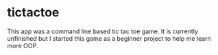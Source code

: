 # tictactoe

This app was a command line based tic tac toe game. It is currently unfinished but I started this game as a beginner project to help me learn more OOP.


